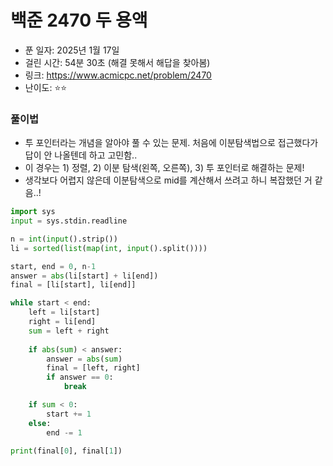 # 백준 2470 두 용액

- 푼 일자: 2025년 1월 17일
- 걸린 시간: 54분 30초 (해결 못해서 해답을 찾아봄)
- 링크: https://www.acmicpc.net/problem/2470
- 난이도: ⭐️⭐️

### 풀이법

- 투 포인터라는 개념을 알아야 풀 수 있는 문제. 처음에 이분탐색법으로 접근했다가 답이 안 나올텐데 하고 고민함..
- 이 경우는 1) 정렬, 2) 이분 탐색(왼쪽, 오른쪽), 3) 투 포인터로 해결하는 문제! 
- 생각보다 어렵지 않은데 이분탐색으로 mid를 계산해서 쓰려고 하니 복잡했던 거 같음..!

```py
import sys
input = sys.stdin.readline

n = int(input().strip())
li = sorted(list(map(int, input().split())))

start, end = 0, n-1
answer = abs(li[start] + li[end])
final = [li[start], li[end]]

while start < end:
    left = li[start]
    right = li[end]
    sum = left + right
    
    if abs(sum) < answer:
        answer = abs(sum)
        final = [left, right]
        if answer == 0:
            break

    if sum < 0:
        start += 1
    else:
        end -= 1

print(final[0], final[1])
```